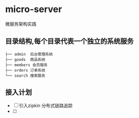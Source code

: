 # micro-server
微服务架构实践

## 目录结构,每个目录代表一个独立的系统服务

```
├── admin  后台管理系统
├── goods  商品系统
├── members 会员服务
├── orders 订单系统
└── search 搜索服务
```

## 接入计划
- [ ] 引入zipkin 分布式链路追踪
- [ ]